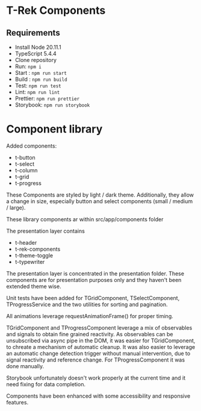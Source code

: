# T-Rek Components

## Requirements

 - Install Node 20.11.1
 - TypeScript 5.4.4
 - Clone repository
 - Run: `npm i`
 - Start : `npm run start`
 - Build : `npm run build`
 - Test: `npm run test`
 - Lint: `npm run lint`
 - Prettier: `npm run prettier`
 - Storybook: `npm run storybook`

# Component library

Added components:
 - t-button
 - t-select
 - t-column
 - t-grid
 - t-progress

These Components are styled by light / dark theme. Additionally, they allow a change in size, especially button and select components (small / medium / large).

These library components ar within src/app/components folder

The presentation layer contains 

 - t-header
 - t-rek-components
 - t-theme-toggle
 - t-typewriter

The presentation layer is concentrated in the presentation folder.
These components are for presentation purposes only and they haven't been extended theme wise.

Unit tests have been added for TGridComponent, TSelectComponent, TProgressService and the two utilities for sorting and pagination.

All animations leverage requestAnimationFrame() for proper timing.

TGridComponent and TProgressComponent leverage a mix of observables and signals to obtain fine grained reactivity.
As observables can be unsubscribed via async pipe in the DOM, it was easier for TGridComponent, to chreate a mechanism of automatic cleanup.
It was also easier to leverage an automatic change detection trigger without manual intervention, due to signal reactivity and reference change.
For TProgressComponent it was done manually.

Storybook unfortunately doesn't work properly at the current time and it need fixing for data completion.

Components have been enhanced with some accessibility and responsive features.